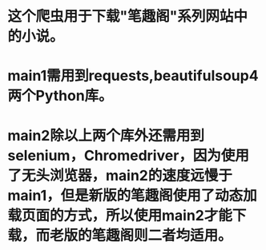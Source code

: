 ﻿# 这个爬虫用于下载"笔趣阁"系列网站中的小说。
# main1需用到requests,beautifulsoup4两个Python库。
# main2除以上两个库外还需用到selenium，Chromedriver，因为使用了无头浏览器，main2的速度远慢于main1，但是新版的笔趣阁使用了动态加载页面的方式，所以使用main2才能下载，而老版的笔趣阁则二者均适用。